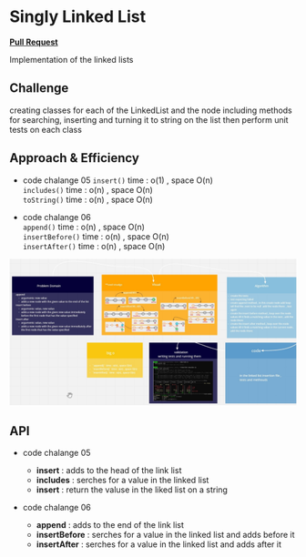 # Singly Linked List

[**Pull Request**](https://github.com/hibasalem/data-structures-and-algorithms/pull/31)

Implementation of the linked lists

## Challenge

creating classes for each of the LinkedList and the node including methods for searching, inserting and turning it to string on the list then perform unit tests on each class

## Approach & Efficiency

<!-- What approach did you take? Why? What is the Big O space/time for this approach? -->

- code chalange 05
  `insert()` time : o(1) , space O(n)  
  `includes()` time : o(n) , space O(n)  
  `toString()` time : o(n) , space O(n)

- code chalange 06  
  `append()` time : o(n) , space O(n)  
  `insertBefore()` time : o(n) , space O(n)  
  `insertAfter()` time : o(n) , space O(n)

![cc06](cc06.jpg)

## API

- code chalange 05

  - **insert** : adds to the head of the link list
  - **includes** : serches for a value in the linked list
  - **insert** : return the valuse in the liked list on a string

- code chalange 06

  - **append** : adds to the end of the link list
  - **insertBefore** : serches for a value in the linked list and adds before it
  - **insertAfter** : serches for a value in the linked list and adds after it
